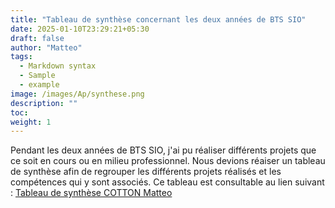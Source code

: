 ```yaml
---
title: "Tableau de synthèse concernant les deux années de BTS SIO"
date: 2025-01-10T23:29:21+05:30
draft: false
author: "Matteo"
tags:
  - Markdown syntax
  - Sample
  - example
image: /images/Ap/synthese.png
description: ""
toc:
weight: 1
---
```


Pendant les deux années de BTS SIO, j'ai pu réaliser différents projets que ce soit en cours ou en milieu professionnel. Nous devions réaiser un tableau de synthèse afin de regrouper les différents projets réalisés et les compétences qui y sont associés. 
Ce tableau est consultable au lien suivant : [Tableau de synthèse COTTON Matteo](/docs/tab.pdf)

